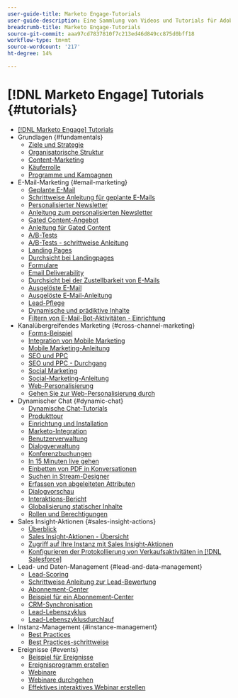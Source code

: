 ```yaml
---
user-guide-title: Marketo Engage-Tutorials
user-guide-description: Eine Sammlung von Videos und Tutorials für Adobe Marketo Engage.
breadcrumb-title: Marketo Engage-Tutorials
source-git-commit: aaa97cd7837810f7c213ed46d849cc875d0bff18
workflow-type: tm+mt
source-wordcount: '217'
ht-degree: 14%

---
```



# [!DNL Marketo Engage] Tutorials {#tutorials}

+ [[!DNL Marketo Engage] Tutorials](overview.md)
+ Grundlagen {#fundamentals}
   + [Ziele und Strategie](fundamentals/goals-and-strategy-learn.md)
   + [Organisatorische Struktur](fundamentals/organizational-structure-learn.md)
   + [Content-Marketing](fundamentals/content-marketing-learn.md)
   + [Käuferrolle](fundamentals/buyer-personas-learn.md)
   + [Programme und Kampagnen](fundamentals/programs-and-campaigns.md)
+ E-Mail-Marketing {#email-marketing}
   + [Geplante E-Mail](email-marketing/scheduled-email-learn.md)
   + [Schrittweise Anleitung für geplante E-Mails](email-marketing/scheduled-email-watch.md)
   + [Personalisierter Newsletter](email-marketing/personalized-newsletter-learn.md)
   + [Anleitung zum personalisierten Newsletter](email-marketing/personalized-newsletter-watch.md)
   + [Gated Content-Angebot](email-marketing/gated-content-offer-learn.md)
   + [Anleitung für Gated Content](email-marketing/gated-content-offer-watch.md)
   + [A/B-Tests](email-marketing/ab-testing-learn.md)
   + [A/B-Tests - schrittweise Anleitung](email-marketing/ab-testing-watch.md)
   + [Landing Pages ](email-marketing/landing-pages-learn.md)
   + [Durchsicht bei Landingpages](email-marketing/landing-pages-watch.md)
   + [Formulare](email-marketing/forms-learn.md)
   + [Email Deliverability](email-marketing/email-deliverability-learn.md)
   + [Durchsicht bei der Zustellbarkeit von E-Mails](email-marketing/email-deliverability-watch.md)
   + [Ausgelöste E-Mail](email-marketing/triggered-email-learn.md)
   + [Ausgelöste E-Mail-Anleitung](email-marketing/triggered-email-watch.md)
   + [Lead-Pflege](email-marketing/lead-nuturing-learn.md)
   + [Dynamische und prädiktive Inhalte](email-marketing/dynamic-and-predictive-content-learn.md)
   + [Filtern von E-Mail-Bot-Aktivitäten - Einrichtung](filtering-email-bot-activities/setup.md)
+ Kanalübergreifendes Marketing {#cross-channel-marketing}
   + [Forms-Beispiel](email-marketing/forms-watch.md)
   + [Integration von Mobile Marketing](cross-channel-marketing/mobile-marketing-learn.md)
   + [Mobile Marketing-Anleitung](cross-channel-marketing/mobile-marketing-watch.md)
   + [SEO und PPC](cross-channel-marketing/seo-and-ppc-learn.md)
   + [SEO und PPC - Durchgang](cross-channel-marketing/seo-and-ppc-watch.md)
   + [Social Marketing](cross-channel-marketing/social-marketing-learn.md)
   + [Social-Marketing-Anleitung](cross-channel-marketing/social-marketing-watch.md)
   + [Web-Personalisierung](cross-channel-marketing/web-personalization-learn.md)
   + [Gehen Sie zur Web-Personalisierung durch](cross-channel-marketing/web-personalization-watch.md)
+ Dynamischer Chat {#dynamic-chat}
   + [Dynamische Chat-Tutorials](dynamic-chat/dynamic-chat-overview.md)
   + [Produkttour](dynamic-chat/product-tour.md)
   + [Einrichtung und Installation](dynamic-chat/setup.md)
   + [Marketo-Integration](dynamic-chat/marketo-integration.md)
   + [Benutzerverwaltung](dynamic-chat/user-management.md)
   + [Dialogverwaltung](dynamic-chat/dialogue-management.md)
   + [Konferenzbuchungen](dynamic-chat/meeting-booking.md)
   + [In 15 Minuten live gehen](dynamic-chat/go-live-in-15-minutes.md)
   + [Einbetten von PDF in Konversationen](dynamic-chat/document-cloud-integration.md)
   + [Suchen in Stream-Designer](dynamic-chat/search-in-stream-designer.md)
   + [Erfassen von abgeleiteten Attributen](dynamic-chat/capture-inferred-attributes.md)
   + [Dialogvorschau](dynamic-chat/dialogue-preview.md)
   + [Interaktions-Bericht](dynamic-chat/engagement-report.md)
   + [Globalisierung statischer Inhalte](dynamic-chat/globalization-of-static-content.md)
   + [Rollen und Berechtigungen](dynamic-chat/roles-and-permissions.md)
+ Sales Insight-Aktionen {#sales-insight-actions}
   + [Überblick](sales-insight-actions/overview.md)
   + [Sales Insight-Aktionen - Übersicht](sales-insight-actions/sales-insight-actions-overview.md)
   + [Zugriff auf Ihre Instanz mit Sales Insight-Aktionen](sales-insight-actions/accessing-your-sales-insight-actions-instance.md)
   + [Konfigurieren der Protokollierung von Verkaufsaktivitäten in [!DNL Salesforce]](sales-insight-actions/configure-sales-activity-logging-to-salesforce.md)
+ Lead- und Daten-Management {#lead-and-data-management}
   + [Lead-Scoring](lead-and-data-management/lead-scoring-learn.md)
   + [Schrittweise Anleitung zur Lead-Bewertung](lead-and-data-management/lead-scoring-watch.md)
   + [Abonnement-Center](lead-and-data-management/subscription-center-learn.md)
   + [Beispiel für ein Abonnement-Center](lead-and-data-management/subscription-center-watch.md)
   + [CRM-Synchronisation](lead-and-data-management/crm-sync-learn.md)
   + [Lead-Lebenszyklus](lead-and-data-management/lead-lifecycle-learn.md)
   + [Lead-Lebenszyklusdurchlauf](lead-and-data-management/lead-lifecycle-watch.md)
+ Instanz-Management {#instance-management}
   + [Best Practices](instance-management/best-practice-learn.md)
   + [Best Practices-schrittweise](instance-management/best-practice-watch.md)
+ Ereignisse {#events}
   + [Beispiel für Ereignisse](events/events-watch.md)
   + [Ereignisprogramm erstellen](events/events-learn.md)
   + [Webinare](events/webinar-learn.md)
   + [Webinare durchgehen](events/webinar-watch.md)
   + [Effektives interaktives Webinar erstellen](events/design-an-effective-interactive-webinar.md)
